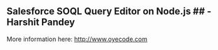 ## Salesforce SOQL Query Editor on Node.js ## - Harshit Pandey

More information here: http://www.oyecode.com
